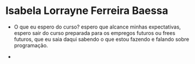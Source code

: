 # Isabela Lorrayne Ferreira Baessa

- O que eu espero do curso?
espero que alcance minhas expectativas, espero sair do curso preparada para os empregos futuros ou frees futuros, que eu saia daqui sabendo o que estou fazendo e falando sobre programação. 

- 
